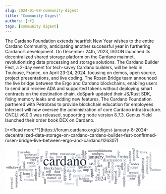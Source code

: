 ```yaml
---
slug: 2024-01-08-community-digest
title: "Community Digest"
authors: [cf]
tags: [community digest]
---
```


The Cardano Foundation extends heartfelt New Year wishes to the entire Cardano Community, anticipating another successful year in furthering Cardano’s development. On December 24th, 2023, IAGON launched its decentralized shared storage platform on the Cardano mainnet, revolutionizing data processing and storage solutions. The Cardano Builder Fest, a 2-day event for tech-savvy Cardano builders, will be held in Toulouse, France, on April 23-24, 2024, focusing on demos, open source, project presentations, and live coding. The Rosen Bridge team announced the live bridge between the Ergo and Cardano blockchains, enabling users to send and receive ADA and supported tokens without deploying smart contracts on the destination chain. dcSpark updated their JS/Rust SDK, fixing memory leaks and adding new features. The Cardano Foundation partnered with Petrobras to provide blockchain education for employees. Intersect will now oversee the administration of core Cardano infrastructure. CNCLI v6.0.0 was released, supporting node version 8.7.3. Genius Yield launched their order book DEX on Cardano.

<div style={{ textAlign: 'right' }}>
 [**Read more**](https://forum.cardano.org/t/digest-january-8-2024-decentralized-data-storage-on-cardano-cardano-builder-fest-confirmed-rosen-bridge-live-between-ergo-and-cardano/126307) 
</div>

 ![community digest](./community-digest.png)


